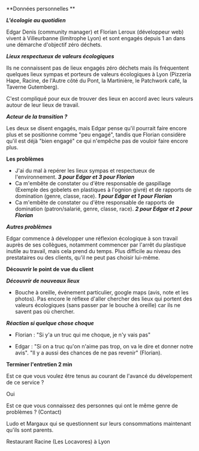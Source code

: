 **Données personnelles **

***L'écologie au quotidien***

Edgar Denis (community manager) et Florian Leroux (développeur web) vivent à Villeurbanne (limitrophe Lyon) et sont engagés depuis 1 an dans une démarche d'objectif zéro déchets.

***Lieux respectueux de valeurs écologiques***

Ils ne connaissent pas de lieux engagés zéro déchets mais ils fréquentent quelques lieux sympas et porteurs de valeurs écologiques à Lyon (Pizzeria Hape, Racine, de l'Autre côté du Pont, la Martinière, le Patchwork café, la Taverne Gutemberg).

C'est compliqué pour eux de trouver des lieux en accord avec leurs valeurs autour de leur lieux de travail.

***Acteur de la transition ?***

Les deux se disent engagés, mais Edgar pense qu'il pourrait faire encore plus et se positionne comme "peu engagé", tandis que Florian considère qu'il est déjà "bien engagé" ce qui n'empêche pas de vouloir faire encore plus.

**Les problèmes**

- J'ai du mal à repérer les lieux sympas et respectueux de l'environnement. ***3 pour Edgar et 3 pour Florian***
- Ca m'embête de constater ou d'être responsable de gaspillage (Exemple  des gobelets en plastiques à l'ognion givré) et de rapports de  domination (genre, classe, race). ***1 pour Edgar et 1 pour Florian***
- Ca m'embête de constater ou d'être responsable de rapports de domination (patron/salarié, genre, classe, race). ***2 pour Edgar et 2 pour Florian***

***Autres problèmes***

Edgar commence à développer une réflexion écologique à son travail auprès de ses collègues, notamment commencer par l'arrêt du plastique inutile au travail, mais cela prend du temps. Plus difficile au niveau des prestataires ou des clients, qu'il ne peut pas choisir lui-même.

**Découvrir le point de vue du client**

***Découvrir de nouveaux lieux***

- Bouche à oreille, événement particulier, google maps (avis, note et les photos). Pas encore le réflexe d'aller chercher des lieux qui portent des valeurs écologiques (sans passer par le bouche à oreille) car ils ne savent pas où chercher.



***Réaction si quelque chose choque***

- Florian : "Si y'a un truc qui me choque, je n'y vais pas"

- Edgar : "Si on a truc qu'on n'aime pas trop, on va le dire et donner notre avis". "Il y a aussi des chances de ne pas revenir" (Florian).


**Terminer l'entretien 2 min**

Est ce que vous voulez être tenus au courant de l'avancé du dévelopement de ce service ? 

Oui

Est ce que vous connaissez des personnes qui ont le même genre de problèmes ? (Contact) 

Ludo et Margaux qui se questionnent sur leurs consommations maintenant qu'ils sont parents.

Restaurant Racine (Les Locavores) à Lyon 